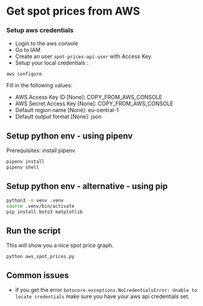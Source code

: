 # Get spot prices from AWS

### Setup aws credentials

* Login to the aws console
* Go to IAM
* Create an user `spot-prices-api-user` with Access Key.
* Setup your local credentials :
```
aws configure
```

Fill in the following values:
* AWS Access Key ID [None]: COPY_FROM_AWS_CONSOLE
* AWS Secret Access Key [None]: COPY_FROM_AWS_CONSOLE
* Default region name [None]: eu-central-1
* Default output format [None]: json


## Setup python env - using pipenv

Prerequisites: install pipenv

```bash
pipenv install
pipenv shell
```

## Setup python env - alternative - using pip

```bash
python3 -m venv .venv
source .venv/bin/activate
pip install boto3 matplotlib
```

## Run the script

This will show you a nice spot price graph.

```
python aws_spot_prices.py
```

## Common issues

* if you get the error `botocore.exceptions.NoCredentialsError: Unable to locate credentials` make sure you have
your aws api credentials set.